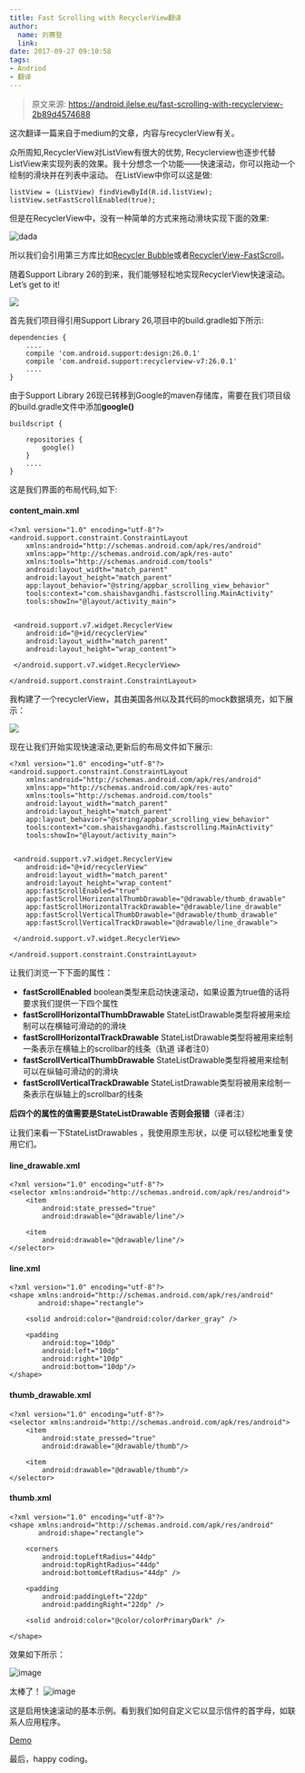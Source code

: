 ```yaml
---
title: Fast Scrolling with RecyclerView翻译
author:
  name: 刘赛登
  link:
date: 2017-09-27 09:10:58
tags:
- Andriod
- 翻译
---
```



> 原文来源: https://android.jlelse.eu/fast-scrolling-with-recyclerview-2b89d4574688

这次翻译一篇来自于medium的文章，内容与recyclerView有关。

众所周知,RecyclerView对ListView有很大的优势, Recyclerview也逐步代替ListView来实现列表的效果。我十分想念一个功能——快速滚动，你可以拖动一个绘制的滑块并在列表中滚动。
在ListView中你可以这是做:

```
listView = (ListView) findViewById(R.id.listView);
listView.setFastScrollEnabled(true);
```
但是在RecyclerView中，没有一种简单的方式来拖动滑块实现下面的效果:

![dada](https://cdn-images-1.medium.com/max/1600/1*HliXJE2zpLAXWmXusOFSSA.gif)

所以我们会引用第三方库比如[Recycler Bubble](https://github.com/FutureMind/recycler-fast-scroll)或者[RecyclerView-FastScroll](https://github.com/timusus/RecyclerView-FastScroll)。

随着Support Library 26的到来，我们能够轻松地实现RecyclerView快速滚动。Let’s get to it!

![](https://cdn-images-1.medium.com/max/1600/1*fnt26zTwl3zkAIazlNGvZw.gif)

首先我们项目得引用Support Library 26,项目中的build.gradle如下所示:
```
dependencies {
    ....
    compile 'com.android.support:design:26.0.1'
    compile 'com.android.support:recyclerview-v7:26.0.1'
    ....
}
```

由于Support Library 26现已转移到Google的maven存储库，需要在我们项目级的build.gradle文件中添加**google()**

```
buildscript {

    repositories {
        google()
    }
    ....
}
```

这是我们界面的布局代码,如下:

#### content_main.xml
```
<?xml version="1.0" encoding="utf-8"?>
<android.support.constraint.ConstraintLayout
    xmlns:android="http://schemas.android.com/apk/res/android"
    xmlns:app="http://schemas.android.com/apk/res-auto"
    xmlns:tools="http://schemas.android.com/tools"
    android:layout_width="match_parent"
    android:layout_height="match_parent"
    app:layout_behavior="@string/appbar_scrolling_view_behavior"
    tools:context="com.shaishavgandhi.fastscrolling.MainActivity"
    tools:showIn="@layout/activity_main">


 <android.support.v7.widget.RecyclerView
    android:id="@+id/recyclerView"
    android:layout_width="match_parent"
    android:layout_height="wrap_content">

 </android.support.v7.widget.RecyclerView>

</android.support.constraint.ConstraintLayout>
```

我构建了一个recyclerView，其由美国各州以及其代码的mock数据填充，如下展示：

![](https://cdn-images-1.medium.com/max/1600/1*WwKn8Y9KQ-1EFAN324xwuw.gif)

现在让我们开始实现快速滚动,更新后的布局文件如下展示:
```
<?xml version="1.0" encoding="utf-8"?>
<android.support.constraint.ConstraintLayout
    xmlns:android="http://schemas.android.com/apk/res/android"
    xmlns:app="http://schemas.android.com/apk/res-auto"
    xmlns:tools="http://schemas.android.com/tools"
    android:layout_width="match_parent"
    android:layout_height="match_parent"
    app:layout_behavior="@string/appbar_scrolling_view_behavior"
    tools:context="com.shaishavgandhi.fastscrolling.MainActivity"
    tools:showIn="@layout/activity_main">


 <android.support.v7.widget.RecyclerView
    android:id="@+id/recyclerView"
    android:layout_width="match_parent"
    android:layout_height="wrap_content"
    app:fastScrollEnabled="true"
    app:fastScrollHorizontalThumbDrawable="@drawable/thumb_drawable"
    app:fastScrollHorizontalTrackDrawable="@drawable/line_drawable"
    app:fastScrollVerticalThumbDrawable="@drawable/thumb_drawable"
    app:fastScrollVerticalTrackDrawable="@drawable/line_drawable">

 </android.support.v7.widget.RecyclerView>

</android.support.constraint.ConstraintLayout>
```

让我们浏览一下下面的属性：
- **fastScrollEnabled** boolean类型来启动快速滚动，如果设置为true值的话将要求我们提供一下四个属性
- **fastScrollHorizontalThumbDrawable** StateListDrawable类型将被用来绘制可以在横轴可滑动的的滑块
- **fastScrollHorizontalTrackDrawable** StateListDrawable类型将被用来绘制一条表示在横轴上的scrollbar的线条（轨道 译者注0）
- **fastScrollVerticalThumbDrawable** StateListDrawable类型将被用来绘制可以在纵轴可滑动的的滑块
- **fastScrollVerticalTrackDrawable** StateListDrawable类型将被用来绘制一条表示在纵轴上的scrollbar的线条

**后四个的属性的值需要是StateListDrawable 否则会报错**（译者注）

让我们来看一下StateListDrawables ，我使用原生形状，以便
可以轻松地重复使用它们。

#### line_drawable.xml

```
<?xml version="1.0" encoding="utf-8"?>
<selector xmlns:android="http://schemas.android.com/apk/res/android">
    <item
        android:state_pressed="true"
        android:drawable="@drawable/line"/>

    <item
        android:drawable="@drawable/line"/>
</selector>
```

#### line.xml
```
<?xml version="1.0" encoding="utf-8"?>
<shape xmlns:android="http://schemas.android.com/apk/res/android"
       android:shape="rectangle">

    <solid android:color="@android:color/darker_gray" />

    <padding
        android:top="10dp"
        android:left="10dp"
        android:right="10dp"
        android:bottom="10dp"/>
</shape>
```

#### thumb_drawable.xml
```
<?xml version="1.0" encoding="utf-8"?>
<selector xmlns:android="http://schemas.android.com/apk/res/android">
    <item
        android:state_pressed="true"
        android:drawable="@drawable/thumb"/>

    <item
        android:drawable="@drawable/thumb"/>
</selector>
```

#### thumb.xml ####

```
<?xml version="1.0" encoding="utf-8"?>
<shape xmlns:android="http://schemas.android.com/apk/res/android"
       android:shape="rectangle">

    <corners
        android:topLeftRadius="44dp"
        android:topRightRadius="44dp"
        android:bottomLeftRadius="44dp" />

    <padding
        android:paddingLeft="22dp"
        android:paddingRight="22dp" />

    <solid android:color="@color/colorPrimaryDark" />

</shape>
```

效果如下所示：

![image](https://cdn-images-1.medium.com/max/1600/1*RN2W9mpIMaFkAqs2KI5pyw.gif)

太棒了！
![image](https://cdn-images-1.medium.com/max/1600/1*cK8-ghSt_uRfRvMlJNd9cw.gif)

这是启用快速滚动的基本示例。看到我们如何自定义它以显示信件的首字母，如联系人应用程序。

[Demo](https://github.com/shaishavgandhi05/FastScrolling)

最后，happy coding。